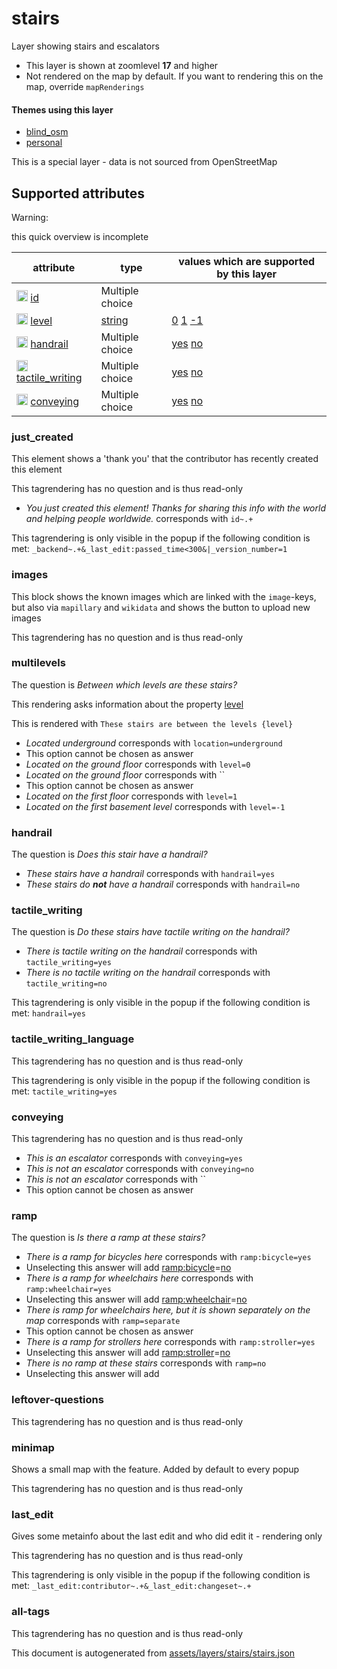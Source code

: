 [//]: # (WARNING: this file is automatically generated. Please find the sources at the bottom and edit those sources)

 stairs 
========





Layer showing stairs and escalators






  - This layer is shown at zoomlevel **17** and higher
  - Not rendered on the map by default. If you want to rendering this on the map, override `mapRenderings`




#### Themes using this layer 





  - [blind_osm](https://mapcomplete.org/blind_osm)
  - [personal](https://mapcomplete.org/personal)


This is a special layer - data is not sourced from OpenStreetMap



 Supported attributes 
----------------------



Warning: 

this quick overview is incomplete



attribute | type | values which are supported by this layer
----------- | ------ | ------------------------------------------
[<img src='https://mapcomplete.org/assets/svg/statistics.svg' height='18px'>](https://taginfo.openstreetmap.org/keys/id#values) [id](https://wiki.openstreetmap.org/wiki/Key:id) | Multiple choice | 
[<img src='https://mapcomplete.org/assets/svg/statistics.svg' height='18px'>](https://taginfo.openstreetmap.org/keys/level#values) [level](https://wiki.openstreetmap.org/wiki/Key:level) | [string](../SpecialInputElements.md#string) | [0](https://wiki.openstreetmap.org/wiki/Tag:level%3D0) [1](https://wiki.openstreetmap.org/wiki/Tag:level%3D1) [-1](https://wiki.openstreetmap.org/wiki/Tag:level%3D-1)
[<img src='https://mapcomplete.org/assets/svg/statistics.svg' height='18px'>](https://taginfo.openstreetmap.org/keys/handrail#values) [handrail](https://wiki.openstreetmap.org/wiki/Key:handrail) | Multiple choice | [yes](https://wiki.openstreetmap.org/wiki/Tag:handrail%3Dyes) [no](https://wiki.openstreetmap.org/wiki/Tag:handrail%3Dno)
[<img src='https://mapcomplete.org/assets/svg/statistics.svg' height='18px'>](https://taginfo.openstreetmap.org/keys/tactile_writing#values) [tactile_writing](https://wiki.openstreetmap.org/wiki/Key:tactile_writing) | Multiple choice | [yes](https://wiki.openstreetmap.org/wiki/Tag:tactile_writing%3Dyes) [no](https://wiki.openstreetmap.org/wiki/Tag:tactile_writing%3Dno)
[<img src='https://mapcomplete.org/assets/svg/statistics.svg' height='18px'>](https://taginfo.openstreetmap.org/keys/conveying#values) [conveying](https://wiki.openstreetmap.org/wiki/Key:conveying) | Multiple choice | [yes](https://wiki.openstreetmap.org/wiki/Tag:conveying%3Dyes) [no](https://wiki.openstreetmap.org/wiki/Tag:conveying%3Dno)




### just_created 



This element shows a 'thank you' that the contributor has recently created this element

This tagrendering has no question and is thus read-only





  - *You just created this element! Thanks for sharing this info with the world and helping people worldwide.*  corresponds with  `id~.+`


This tagrendering is only visible in the popup if the following condition is met: `_backend~.+&_last_edit:passed_time<300&|_version_number=1`



### images 



This block shows the known images which are linked with the `image`-keys, but also via `mapillary` and `wikidata` and shows the button to upload new images

This tagrendering has no question and is thus read-only





### multilevels 



The question is  *Between which levels are these stairs?*

This rendering asks information about the property  [level](https://wiki.openstreetmap.org/wiki/Key:level) 

This is rendered with  `These stairs are between the levels {level}`





  - *Located underground*  corresponds with  `location=underground`
  - This option cannot be chosen as answer
  - *Located on the ground floor*  corresponds with  `level=0`
  - *Located on the ground floor*  corresponds with  ``
  - This option cannot be chosen as answer
  - *Located on the first floor*  corresponds with  `level=1`
  - *Located on the first basement level*  corresponds with  `level=-1`




### handrail 



The question is  *Does this stair have a handrail?*





  - *These stairs have a handrail*  corresponds with  `handrail=yes`
  - *These stairs do <b>not</b> have a handrail*  corresponds with  `handrail=no`




### tactile_writing 



The question is  *Do these stairs have tactile writing on the handrail?*





  - *There is tactile writing on the handrail*  corresponds with  `tactile_writing=yes`
  - *There is no tactile writing on the handrail*  corresponds with  `tactile_writing=no`


This tagrendering is only visible in the popup if the following condition is met: `handrail=yes`



### tactile_writing_language 



This tagrendering has no question and is thus read-only



This tagrendering is only visible in the popup if the following condition is met: `tactile_writing=yes`



### conveying 



This tagrendering has no question and is thus read-only





  - *This is an escalator*  corresponds with  `conveying=yes`
  - *This is not an escalator*  corresponds with  `conveying=no`
  - *This is not an escalator*  corresponds with  ``
  - This option cannot be chosen as answer




### ramp 



The question is  *Is there a ramp at these stairs?*





  - *There is a ramp for bicycles here*  corresponds with  `ramp:bicycle=yes`
  - Unselecting this answer will add <a href='https://wiki.openstreetmap.org/wiki/Key:ramp:bicycle' target='_blank'>ramp:bicycle</a>=<a href='https://wiki.openstreetmap.org/wiki/Tag:ramp:bicycle%3Dno' target='_blank'>no</a>
  - *There is a ramp for wheelchairs here*  corresponds with  `ramp:wheelchair=yes`
  - Unselecting this answer will add <a href='https://wiki.openstreetmap.org/wiki/Key:ramp:wheelchair' target='_blank'>ramp:wheelchair</a>=<a href='https://wiki.openstreetmap.org/wiki/Tag:ramp:wheelchair%3Dno' target='_blank'>no</a>
  - *There is ramp for wheelchairs here, but it is shown separately on the map*  corresponds with  `ramp=separate`
  - This option cannot be chosen as answer
  - *There is a ramp for strollers here*  corresponds with  `ramp:stroller=yes`
  - Unselecting this answer will add <a href='https://wiki.openstreetmap.org/wiki/Key:ramp:stroller' target='_blank'>ramp:stroller</a>=<a href='https://wiki.openstreetmap.org/wiki/Tag:ramp:stroller%3Dno' target='_blank'>no</a>
  - *There is no ramp at these stairs*  corresponds with  `ramp=no`
  - Unselecting this answer will add 




### leftover-questions 



This tagrendering has no question and is thus read-only





### minimap 



Shows a small map with the feature. Added by default to every popup

This tagrendering has no question and is thus read-only





### last_edit 



Gives some metainfo about the last edit and who did edit it - rendering only

This tagrendering has no question and is thus read-only



This tagrendering is only visible in the popup if the following condition is met: `_last_edit:contributor~.+&_last_edit:changeset~.+`



### all-tags 



This tagrendering has no question and is thus read-only

 

This document is autogenerated from [assets/layers/stairs/stairs.json](https://github.com/pietervdvn/MapComplete/blob/develop/assets/layers/stairs/stairs.json)
